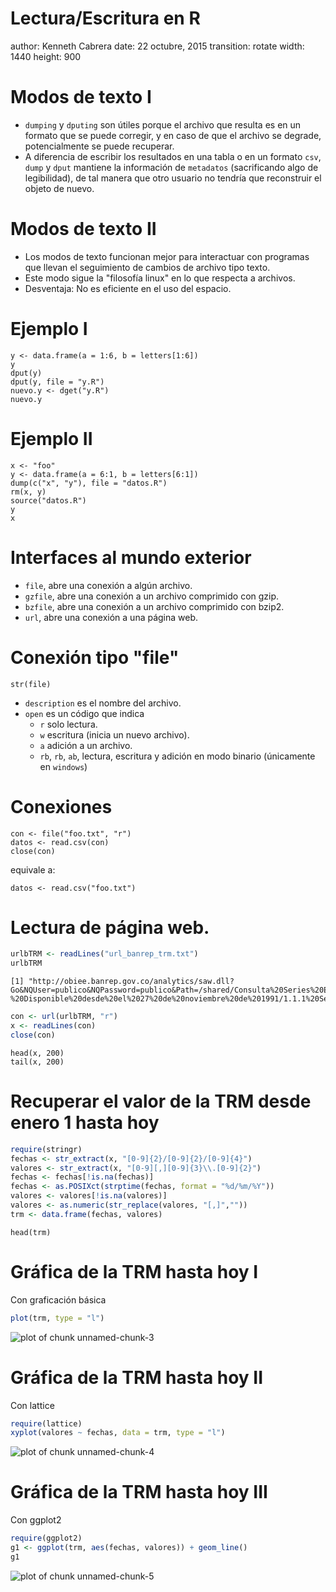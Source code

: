 Lectura/Escritura en R
========================================================
author: Kenneth Cabrera
date: 22 octubre, 2015
transition: rotate
width: 1440
height: 900


Modos de texto I
========================================================
- `dumping` y `dputing` son útiles porque el archivo que resulta es en
   un formato que se puede corregir, y en caso de que el archivo se
   degrade, potencialmente se puede recuperar.
- A diferencia de escribir los resultados en una tabla o en un formato
  `csv`, `dump` y `dput` mantiene la información de `metadatos` 
  (sacrificando algo de legibilidad), de tal manera que otro usuario no 
  tendría que reconstruir el objeto de nuevo.

Modos de texto II
========================================================
- Los modos de texto funcionan mejor para interactuar con programas que
  llevan el seguimiento de cambios de archivo tipo texto.
- Este modo sigue la "filosofía linux" en lo que respecta a archivos.
- Desventaja: No es eficiente en el uso del espacio.

Ejemplo I
========================================================
```
y <- data.frame(a = 1:6, b = letters[1:6])
y
dput(y)
dput(y, file = "y.R")
nuevo.y <- dget("y.R")
nuevo.y
```

Ejemplo II
========================================================
```
x <- "foo"
y <- data.frame(a = 6:1, b = letters[6:1])
dump(c("x", "y"), file = "datos.R")
rm(x, y)
source("datos.R")
y
x
```

Interfaces al mundo exterior
========================================================
- `file`, abre una conexión a algún archivo.
- `gzfile`, abre una conexión a un archivo comprimido con gzip.
- `bzfile`, abre una conexión a un archivo comprimido con bzip2.
- `url`, abre una conexión a una página web.

Conexión tipo "file"
========================================================
```
str(file)
```
- `description` es el nombre del archivo.
- `open` es un código que indica
   * `r` solo lectura.
   * `w` escritura (inicia un nuevo archivo).
   * `a` adición a un archivo.
   * `rb`, `rb`, `ab`, lectura, escritura y adición en modo binario
     (únicamente en `windows`)
     
Conexiones
========================================================
```
con <- file("foo.txt", "r")
datos <- read.csv(con)
close(con)
```

equivale a:
```
datos <- read.csv("foo.txt")
```

Lectura de página web.
========================================================

```r
urlbTRM <- readLines("url_banrep_trm.txt")
urlbTRM
```

```
[1] "http://obiee.banrep.gov.co/analytics/saw.dll?Go&NQUser=publico&NQPassword=publico&Path=/shared/Consulta%20Series%20Estadisticas%20desde%20Excel/1.%20Tasa%20de%20Cambio%20Peso%20Colombiano/1.1%20TRM%20-%20Disponible%20desde%20el%2027%20de%20noviembre%20de%201991/1.1.1%20Serie%20historica&Options=rdf"
```

```r
con <- url(urlbTRM, "r")
x <- readLines(con)
close(con)
```

```
head(x, 200)
tail(x, 200)
```


Recuperar el valor de la TRM desde enero 1 hasta hoy
========================================================

```r
require(stringr)
fechas <- str_extract(x, "[0-9]{2}/[0-9]{2}/[0-9]{4}")
valores <- str_extract(x, "[0-9][,][0-9]{3}\\.[0-9]{2}")
fechas <- fechas[!is.na(fechas)]
fechas <- as.POSIXct(strptime(fechas, format = "%d/%m/%Y"))
valores <- valores[!is.na(valores)]
valores <- as.numeric(str_replace(valores, "[,]",""))
trm <- data.frame(fechas, valores)
```

```
head(trm)
```


Gráfica de la TRM hasta hoy I
========================================================
Con graficación básica

```r
plot(trm, type = "l")
```

![plot of chunk unnamed-chunk-3](02_Lectura_Escritura-figure/unnamed-chunk-3-1.png) 

Gráfica de la TRM hasta hoy II
========================================================
Con lattice

```r
require(lattice)
xyplot(valores ~ fechas, data = trm, type = "l")
```

![plot of chunk unnamed-chunk-4](02_Lectura_Escritura-figure/unnamed-chunk-4-1.png) 

Gráfica de la TRM hasta hoy III
========================================================
Con ggplot2

```r
require(ggplot2)
g1 <- ggplot(trm, aes(fechas, valores)) + geom_line()
g1
```

![plot of chunk unnamed-chunk-5](02_Lectura_Escritura-figure/unnamed-chunk-5-1.png) 


